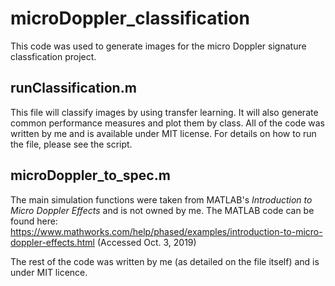# microDoppler_classification
This code was used to generate images for the micro Doppler signature classfication project. 

## runClassification.m
This file will classify images by using transfer learning. It will also generate common performance measures and plot them by class. All of the code was written by me and is available under MIT license. For details on how to run the file, please see the script.

## microDoppler_to_spec.m
The main simulation functions were taken from MATLAB's *Introduction to Micro Doppler Effects* and is not owned by me. The MATLAB code can be found here: https://www.mathworks.com/help/phased/examples/introduction-to-micro-doppler-effects.html (Accessed Oct. 3, 2019)

The rest of the code was written by me (as detailed on the file itself) and is under MIT licence.
